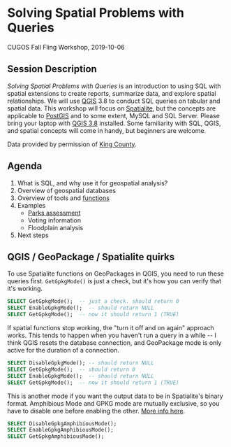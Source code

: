 # Solving Spatial Problems with Queries

CUGOS Fall Fling Workshop, 2019-10-06

## Session Description
*Solving Spatial Problems with Queries* is an introduction to using SQL with spatial extensions to create reports, summarize data, and explore spatial relationships. We will use [QGIS](https://www.qgis.org/) 3.8 to conduct SQL queries on tabular and spatial data. This workshop will focus on [Spatialite](https://www.gaia-gis.it/fossil/libspatialite/index), but the concepts are applicable to [PostGIS](https://postgis.net/) and to some extent, MySQL and SQL Server. Please bring your laptop with [QGIS 3.8](https://www.qgis.org/en/site/forusers/download.html) installed. Some familiarity with SQL, QGIS, and spatial concepts will come in handy, but beginners are welcome.

Data provided by permission of [King County](https://gis-kingcounty.opendata.arcgis.com/). 

## Agenda
1. What is SQL, and why use it for geospatial analysis?
3. Overview of geospatial databases
4. Overview of tools and [functions](http://www.gaia-gis.it/gaia-sins/spatialite-sql-4.3.0.html)
5. Examples
    - [Parks assessment](parks.md)
    - Voting information
    - Floodplain analysis
6. Next steps

## QGIS / GeoPackage / Spatialite quirks

To use Spatialite functions on GeoPackages in QGIS, you need to run these queries first.
`GetGpkgMode()` is just a check, but it's how you can verify that it's working.

```sql
SELECT GetGpkgMode();  -- just a check. should return 0
SELECT EnableGpkgMode();  -- should return NULL
SELECT GetGpkgMode();  -- now it should return 1 (TRUE)
```

If spatial functions stop working, the "turn it off and on again" approach works. This tends to happen when you haven't run a query in a while -- I think QGIS resets the database connection, and GeoPackage mode is only active for the duration of a connection.

```sql
SELECT DisableGpkgMode(); -- should return NULL
SELECT GetGpkgMode();  -- should return 0
SELECT EnableGpkgMode();  -- should return NULL
SELECT GetGpkgMode();  -- now it should return 1 (TRUE)
```

This is another mode if you want the output data to be in Spatialite's binary format. Amphibious Mode and GPKG mode are mutually exclusive, so you have to disable one before enabling the other.
[More info here](https://www.gaia-gis.it/fossil/libspatialite/wiki?name=4.3.0+functions#2).

```sql
SELECT DisableGpkgAmphibiousMode();
SELECT EnableGpkgAmphibiousMode();
SELECT GetGpkgAmphibiousMode();
```